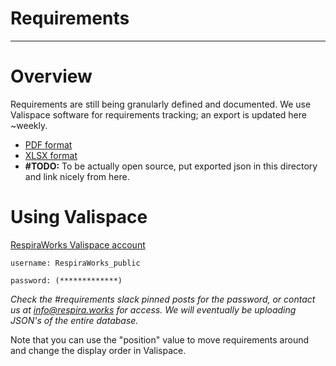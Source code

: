 # Requirements

-------------

# Overview

Requirements are still being granularly defined and documented. We use Valispace software for requirements tracking; an export is updated here ~weekly.

* [PDF format](system-reqs.pdf)
* [XLSX format](system-reqs.xlsx)
* **#TODO:** To be actually open source, put exported json in this directory and link nicely from here.


# Using Valispace


[RespiraWorks Valispace account](https://covent-19.valispace.com/specifications/requirements)

`username: RespiraWorks_public`

`password: (*************)`

*Check the #requirements slack pinned posts for the password, or contact us at info@respira.works for access. We will eventually be uploading JSON's of the entire database.*

Note that you can use the "position" value to move requirements around and change the display order in Valispace.
